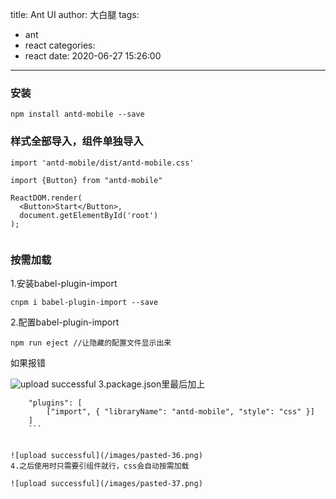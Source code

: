 title: Ant UI
author: 大白腿
tags:
  - ant
  - react
categories:
  - react
date: 2020-06-27 15:26:00
---
### 安装
```
npm install antd-mobile --save
```

### 样式全部导入，组件单独导入
```
import 'antd-mobile/dist/antd-mobile.css'

import {Button} from "antd-mobile"

ReactDOM.render(
  <Button>Start</Button>,
  document.getElementById('root')
);


```

### 按需加载
1.安装babel-plugin-import
```
cnpm i babel-plugin-import --save
```
2.配置babel-plugin-import
```
npm run eject //让隐藏的配置文件显示出来
```
如果报错

![upload successful](/images/pasted-34.png)
3.package.json里最后加上
```
    "plugins": [
        ["import", { "libraryName": "antd-mobile", "style": "css" }]
    ]
    ```
    

![upload successful](/images/pasted-36.png)
4.之后使用时只需要引组件就行，css会自动按需加载

![upload successful](/images/pasted-37.png)